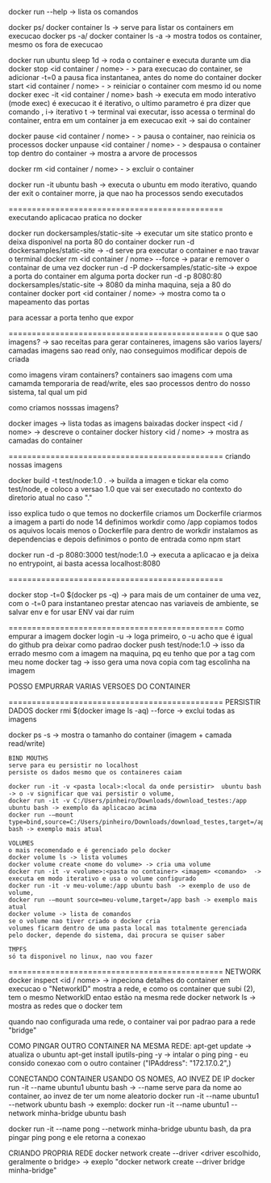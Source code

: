 docker run --help -> lista os comandos

docker ps/ docker container ls -> serve para listar os containers em execucao
docker ps -a/ docker container ls -a  -> mostra todos os container, mesmo os fora de execucao



docker run ubuntu sleep 1d -> roda o container e executa durante um dia
docker stop <id container / nome> - > para execucao do container, se adicionar  -t=0 a pausa fica instantanea, antes do nome do container
docker start <id container / nome> - >  reiniciar o container com mesmo id ou nome
docker exec -it  <id container / nome>  bash -> executa em modo interativo (mode exec) é execucao it é iterativo, o ultimo parametro é pra dizer que comando , i-> iterativo t -> terminal vai executar, isso acessa o terminal do container, entra em um container ja em execucao
exit -> sai do container

docker pause  <id container / nome> - > pausa o container, nao reinicia os processos
docker unpause  <id container / nome> - > despausa o container
top dentro do container -> mostra a arvore de processos

docker rm <id container / nome> - > excluir o container

docker run -it ubuntu bash -> executa o ubuntu em modo iterativo, quando der exit o container morre, ja que nao ha processos sendo executados


==============================================
executando aplicacao pratica no docker

docker run dockersamples/static-site -> executar um site statico pronto e deixa disponivel na porta 80 do container
docker run -d dockersamples/static-site -> -d serve pra executar o container e nao travar o terminal
docker rm <id container / nome>  --force -> parar e remover o containar de uma vez
docker run -d -P dockersamples/static-site ->  expoe a porta do container em alguma porta
docker run -d -p 8080:80 dockersamples/static-site -> 8080 da minha maquina, seja a 80 do container
docker port <id container / nome>  -> mostra como ta o mapeamento das portas




para acessar a porta tenho que expor

==============================================
o que sao imagens? -> 
sao receitas para gerar containeres, 
imagens são varios layers/ camadas
imagens sao read only, nao conseguimos modificar depois de criada

como imagens viram containers?
containers sao imagens com uma camamda temporaria de read/write,
eles sao processos dentro do nosso sistema, tal qual um pid

como criamos nosssas imagens?

docker images -> lista todas as imagens baixadas
docker inspect <id / nome> -> descreve o container
docker history <id / nome> -> mostra as camadas do container

==============================================
criando nossas imagens

docker build -t test/node:1.0 . -> builda a imagen e tickar ela como test/node, e coloco a versao 1.0 que vai ser executado no contexto do diretorio atual no caso "."

isso explica tudo o que temos no dockerfile
criamos um Dockerfile
    criarmos a imagem a parti do node 14
    definimos workdir como /app
    copiamos todos os aquivos locais menos o Dockerfile para dentro de workdir
    instalamos as dependencias
    e depois definimos o ponto de entrada como npm start


docker run -d -p 8080:3000 test/node:1.0 -> executa a aplicacao e ja deixa no entrypoint, ai basta acessa localhost:8080

==============================================

docker stop -t=0 $(docker ps -q) -> para mais de um container de uma vez, com o -t=0 para instantaneo
prestar atencao nas variaveis de ambiente, se salvar env e for usar ENV vai dar ruim

==============================================
como empurar a imagem
docker login -u <nome do login> -> loga primeiro, o -u acho que é igual do github pra deixar como padrao
docker push test/node:1.0 -> isso da errado mesmo com a imagem na maquina, pq eu tenho que por a tag com meu nome
docker tag <nome antigo:versao> <nome nome:versao> -> isso gera uma nova copia com tag escolinha na imagem

POSSO EMPURRAR VARIAS VERSOES DO CONTAINER

==============================================
PERSISTIR DADOS
docker rmi $(docker image ls -aq) --force -> exclui todas as imagens

docker ps -s -> mostra o tamanho do container (imagem + camada read/write)


    BIND MOUTHS
    serve para eu persistir no localhost
    persiste os dados mesmo que os containeres caiam
    
    docker run -it -v <pasta local>:<local da onde persistir>  ubuntu bash -> o -v significar que vai persistir o volume, 
    docker run -it -v C:/Users/pinheiro/Downloads/download_testes:/app  ubuntu bash -> exemplo da aplicacao acima
    docker run -–mount type=bind,source=C:/Users/pinheiro/Downloads/download_testes,target=/app bash -> exemplo mais atual

    VOLUMES
    o mais recomendado e é gerenciado pelo docker
    docker volume ls -> lista volumes
    docker volume create <nome do volume> -> cria uma volume
    docker run -it -v <volume>:<pasta no container> <imagem> <comando>  -> executa em modo iterativo e usa o volume configurado
    docker run -it -v meu-volume:/app ubuntu bash  -> exemplo de uso de volume,
    docker run -–mount source=meu-volume,target=/app bash -> exemplo mais atual
    docker volume -> lista de comandos
    se o volume nao tiver criado o docker cria
    volumes ficarm dentro de uma pasta local mas totalmente gerenciada pelo docker, depende do sistema, dai procura se quiser saber

    TMPFS
    só ta disponivel no linux, nao vou fazer

==============================================
    NETWORK
docker inspect <id / nome> -> inpeciona detalhes do container em execucao
o "NetworkID" mostra a rede, e como os container que subi (2), tem o mesmo NetworkID entao estão na mesma rede
docker network ls -> mostra as redes que o docker tem 

quando nao configurada uma rede, o container vai por padrao para a rede "bridge"

COMO PINGAR OUTRO CONTAINER NA MESMA REDE: 
apt-get update -> atualiza o ubuntu
apt-get install iputils-ping -y -> intalar o ping
ping <ipaddress> - eu consido conexao com o outro container ("IPAddress": "172.17.0.2",)

CONECTANDO CONTAINER USANDO OS NOMES, AO INVEZ DE IP
docker run -it --name ubuntu1 ubuntu bash -> --name serve para da nome ao container, ao invez de ter um nome aleatorio
docker run -it --name ubuntu1 --network <rede> ubuntu bash  -> exemplo: docker run -it --name ubuntu1 --network  minha-bridge ubuntu bash

docker run -it --name pong --network  minha-bridge ubuntu bash, da pra pingar ping pong e ele retorna a conexao


CRIANDO PROPRIA REDE
docker network create --driver <driver escolhido, geralmente o bridge> <nome da rede> 
->  exeplo "docker network create --driver bridge minha-bridge"